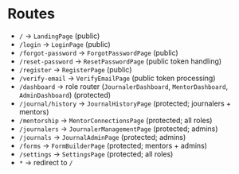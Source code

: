 # Routes

- `/` → `LandingPage` (public)
- `/login` → `LoginPage` (public)
- `/forgot-password` → `ForgotPasswordPage` (public)
- `/reset-password` → `ResetPasswordPage` (public token handling)
- `/register` → `RegisterPage` (public)
- `/verify-email` → `VerifyEmailPage` (public token processing)
- `/dashboard` → role router (`JournalerDashboard`, `MentorDashboard`, `AdminDashboard`) (protected)
- `/journal/history` → `JournalHistoryPage` (protected; journalers + mentors)
- `/mentorship` → `MentorConnectionsPage` (protected; all roles)
- `/journalers` → `JournalerManagementPage` (protected; admins)
- `/journals` → `JournalAdminPage` (protected; admins)
- `/forms` → `FormBuilderPage` (protected; mentors + admins)
- `/settings` → `SettingsPage` (protected; all roles)
- `*` → redirect to `/`
